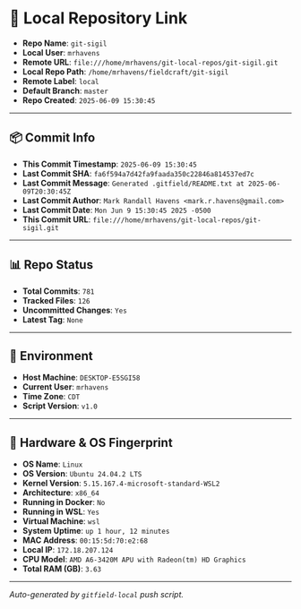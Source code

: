 # 🔗 Local Repository Link

- **Repo Name**: `git-sigil`
- **Local User**: `mrhavens`
- **Remote URL**: `file:///home/mrhavens/git-local-repos/git-sigil.git`
- **Local Repo Path**: `/home/mrhavens/fieldcraft/git-sigil`
- **Remote Label**: `local`
- **Default Branch**: `master`
- **Repo Created**: `2025-06-09 15:30:45`

---

## 📦 Commit Info

- **This Commit Timestamp**: `2025-06-09 15:30:45`
- **Last Commit SHA**: `fa6f594a7d42fa9faada350c22846a814537ed7c`
- **Last Commit Message**: `Generated .gitfield/README.txt at 2025-06-09T20:30:45Z`
- **Last Commit Author**: `Mark Randall Havens <mark.r.havens@gmail.com>`
- **Last Commit Date**: `Mon Jun 9 15:30:45 2025 -0500`
- **This Commit URL**: `file:///home/mrhavens/git-local-repos/git-sigil.git`

---

## 📊 Repo Status

- **Total Commits**: `781`
- **Tracked Files**: `126`
- **Uncommitted Changes**: `Yes`
- **Latest Tag**: `None`

---

## 🧭 Environment

- **Host Machine**: `DESKTOP-E5SGI58`
- **Current User**: `mrhavens`
- **Time Zone**: `CDT`
- **Script Version**: `v1.0`

---

## 🧬 Hardware & OS Fingerprint

- **OS Name**: `Linux`
- **OS Version**: `Ubuntu 24.04.2 LTS`
- **Kernel Version**: `5.15.167.4-microsoft-standard-WSL2`
- **Architecture**: `x86_64`
- **Running in Docker**: `No`
- **Running in WSL**: `Yes`
- **Virtual Machine**: `wsl`
- **System Uptime**: `up 1 hour, 12 minutes`
- **MAC Address**: `00:15:5d:70:e2:68`
- **Local IP**: `172.18.207.124`
- **CPU Model**: `AMD A6-3420M APU with Radeon(tm) HD Graphics`
- **Total RAM (GB)**: `3.63`

---

_Auto-generated by `gitfield-local` push script._
